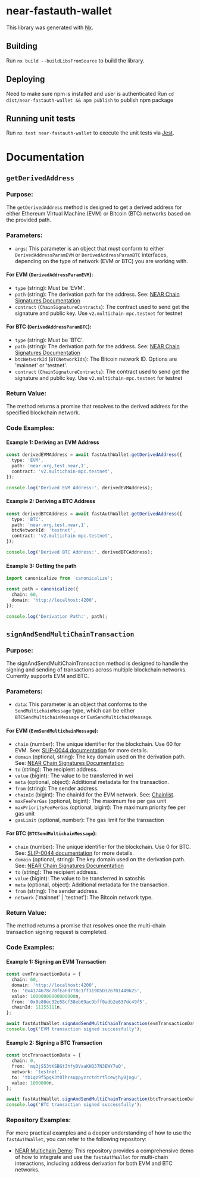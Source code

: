 # near-fastauth-wallet

This library was generated with [Nx](https://nx.dev).

## Building

Run `nx build --buildLibsFromSource` to build the library.

## Deploying

Need to make sure npm is installed and user is authenticated
Run `cd dist/near-fastauth-wallet && npm publish` to publish npm package

## Running unit tests

Run `nx test near-fastauth-wallet` to execute the unit tests via [Jest](https://jestjs.io).

# Documentation

## `getDerivedAddress`

### Purpose:

The `getDerivedAddress` method is designed to get a derived address for either Ethereum Virtual Machine (EVM) or Bitcoin (BTC) networks based on the provided path.

### Parameters:

- `args`: This parameter is an object that must conform to either `DerivedAddressParamEVM` or `DerivedAddressParamBTC` interfaces, depending on the type of network (EVM or BTC) you are working with.

#### For EVM (`DerivedAddressParamEVM`):

- `type` (string): Must be 'EVM'.
- `path` (string): The derivation path for the address. See: [NEAR Chain Signatures Documentation](https://docs.near.org/build/chain-abstraction/chain-signatures)
- `contract` (`ChainSignatureContracts`): The contract used to send get the signature and public key. Use `v2.multichain-mpc.testnet` for testnet

#### For BTC (`DerivedAddressParamBTC`):

- `type` (string): Must be 'BTC'.
- `path` (string): The derivation path for the address. See: [NEAR Chain Signatures Documentation](https://docs.near.org/build/chain-abstraction/chain-signatures)
- `btcNetworkId` (`BTCNetworkIds`): The Bitcoin network ID. Options are 'mainnet' or 'testnet'.
- `contract` (`ChainSignatureContracts`): The contract used to send get the signature and public key. Use `v2.multichain-mpc.testnet` for testnet

### Return Value:

The method returns a promise that resolves to the derived address for the specified blockchain network.

### Code Examples:

#### Example 1: Deriving an EVM Address

```typescript
const derivedEVMAddress = await fastAuthWallet.getDerivedAddress({
  type: 'EVM',
  path: 'near.org,test.near,1',
  contract: 'v2.multichain-mpc.testnet',
});

console.log('Derived EVM Address:', derivedEVMAddress);
```

#### Example 2: Deriving a BTC Address

```typescript
const derivedBTCAddress = await fastAuthWallet.getDerivedAddress({
  type: 'BTC',
  path: 'near.org,test.near,1',
  btcNetworkId: 'testnet',
  contract: 'v2.multichain-mpc.testnet',
});

console.log('Derived BTC Address:', derivedBTCAddress);
```

#### Example 3: Getting the path

```typescript
import canonicalize from 'canonicalize';

const path = canonicalize({
  chain: 60,
  domain: 'http://localhost:4200',
});

console.log('Derivation Path:', path);
```

## `signAndSendMultiChainTransaction`

### Purpose:

The signAndSendMultiChainTransaction method is designed to handle the signing and sending of transactions across multiple blockchain networks. Currently supports EVM and BTC.

### Parameters:

- `data`: This parameter is an object that conforms to the `SendMultichainMessage` type, which can be either `BTCSendMultichainMessage` or `EvmSendMultichainMessage`.

#### For EVM (`EvmSendMultichainMessage`):

- `chain` (number): The unique identifier for the blockchain. Use 60 for EVM. See: [SLIP-0044 documentation](https://github.com/satoshilabs/slips/blob/master/slip-0044.md) for more details.
- `domain` (optional, string): The key domain used on the derivation path. See: [NEAR Chain Signatures Documentation](https://docs.near.org/build/chain-abstraction/chain-signatures)
- `to` (string): The recipient address.
- `value` (bigint): The value to be transferred in wei
- `meta` (optional, object): Additional metadata for the transaction.
- `from` (string): The sender address.
- `chainId` (bigint): The chainId for the EVM network. See: [Chainlist](https://chainlist.org/).
- `maxFeePerGas` (optional, bigint): The maximum fee per gas unit
- `maxPriorityFeePerGas` (optional, bigint): The maximum priority fee per gas unit
- `gasLimit` (optional, number): The gas limit for the transaction

#### For BTC (`BTCSendMultichainMessage`):

- `chain` (number): The unique identifier for the blockchain. Use 0 for BTC. See: [SLIP-0044 documentation](https://github.com/satoshilabs/slips/blob/master/slip-0044.md) for more details.
- `domain` (optional, string): The key domain used on the derivation path. See: [NEAR Chain Signatures Documentation](https://docs.near.org/build/chain-abstraction/chain-signatures)
- `to` (string): The recipient address.
- `value` (bigint): The value to be transferred in satoshis
- `meta` (optional, object): Additional metadata for the transaction.
- `from` (string): The sender address.
- `network` ('mainnet' | 'testnet'): The Bitcoin network type.

### Return Value:

The method returns a promise that resolves once the multi-chain transaction signing request is completed.

### Code Examples:

#### Example 1: Signing an EVM Transaction

```typescript
const evmTransactionData = {
  chain: 60,
  domain: 'http://localhost:4200',
  to: '0x4174678c78fEaFd778c1ff319D5D326701449b25',
  value: 10000000000000000n,
  from: '0x0e80ec32e58cf38eb69ac9bff0adb2e637dc49f5',
  chainId: 11155111n,
};

await fastAuthWallet.signAndSendMultiChainTransaction(evmTransactionData);
console.log('EVM transaction signed successfully');
```

#### Example 2: Signing a BTC Transaction

```typescript
const btcTransactionData = {
  chain: 0,
  from: 'mq3jS53tKSBGt3hfyDVaaKHQ37N3EWY7uQ',
  network: 'testnet',
  to: 'tb1qz9f5pqk3t0lhrsuppyzrctdtrtlcewjhy0jngu',
  value: 1000000n,
};

await fastAuthWallet.signAndSendMultiChainTransaction(btcTransactionData);
console.log('BTC transaction signed successfully');
```

### Repository Examples:

For more practical examples and a deeper understanding of how to use the `fastAuthWallet`, you can refer to the following repository:

- [NEAR Multichain Demo](https://github.com/near/near-multichain-demo): This repository provides a comprehensive demo of how to integrate and use the `fastAuthWallet` for multi-chain interactions, including address derivation for both EVM and BTC networks.
